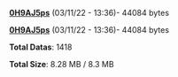 [**0H9AJ5ps**](/data/0H9AJ5ps.txt) (03/11/22 - 13:36)- 44084 bytes

[**0H9AJ5ps**](/data/0H9AJ5ps.txt) (03/11/22 - 13:36)- 44084 bytes

**Total Datas**: 1418

**Total Size**: 8.28 MB / 8.3 MB